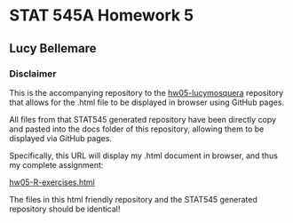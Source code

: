 # STAT 545A Homework 5

## Lucy Bellemare

### Disclaimer

This is the accompanying repository to the [hw05-lucymosquera](https://github.com/STAT545-UBC-students/hw05-lucymosquera) repository that allows for the .html file to be displayed in browser using GitHub pages.

All files from that STAT545 generated repository have been directly copy and pasted into the docs folder of this repository, allowing them to be displayed via GitHub pages.

Specifically, this URL will display my .html document in browser, and thus my complete assignment:

[hw05-R-exercises.html](https://lucymosquera.github.io/hw05-lucymosquera-html-friendly/hw05-R-exercises.html)

The files in this html friendly repository and the STAT545 generated repository should be identical!
